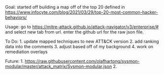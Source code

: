 Goal:
started off building a map off of the top 20 defined in https://www.infocyte.com/blog/2021/03/29/top-20-most-common-hacker-behaviors/

Usage: go to https://mitre-attack.github.io/attack-navigator/v3/enterprise/# and select new tab from url. enter the github url for the raw json file.


To Do:
    1. update mapped techniques to new ATT&CK version
    2. add ranking data into the comments
    3. adjust based off of my background
    4. work on remediation overlays


Future:
    1. https://raw.githubusercontent.com/olafhartong/sysmon-modular/master/attack_matrix/Sysmon-modular.json
    2. 
